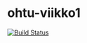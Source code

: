 # ohtu-viikko1
[![Build Status](https://travis-ci.org/Ajhaa/ohtu-viikko1.svg?branch=master)](https://travis-ci.org/Ajhaa/ohtu-viikko1)
